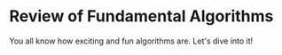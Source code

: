 # Review of Fundamental Algorithms

You all know how exciting and fun algorithms are. 
Let's dive into it!